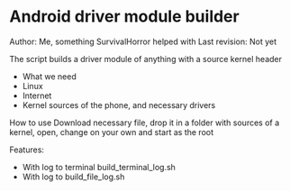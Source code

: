 # Android driver module builder

Author: Me, something SurvivalHorror helped with Last revision: Not yet

The script builds a driver module of anything with a source kernel header

+ What we need
+ Linux
+ Internet
+ Kernel sources of the phone, and necessary drivers

How to use Download necessary file, drop it in a folder with sources of a kernel, open, change on your own and start as the root

Features:

+ With log to terminal build_terminal_log.sh
+ With log to build_file_log.sh

